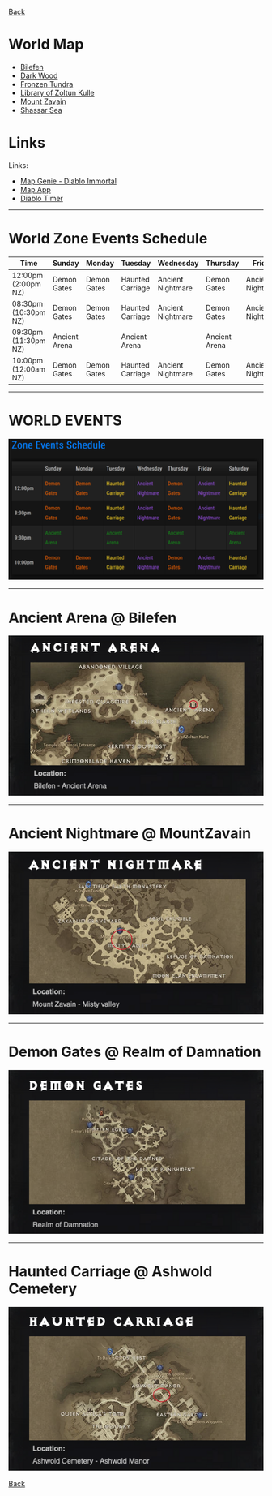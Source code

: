 [Back](../)

# World Map
- [Bilefen](./bilefen/)
- [Dark Wood](./darkwood/)
- [Fronzen Tundra](./tundra/)
- [Library of Zoltun Kulle](./library/)
- [Mount Zavain](./zavain/)
- [Shassar Sea](./shassar/)

# Links

Links:
- [Map Genie - Diablo Immortal](https://mapgenie.io/diablo-immortal/)
- [Map App](https://diablo-immortal-map.appsample.com/)
- [Diablo Timer](https://www.diablotimer.com/?fbclid=IwAR2idHmXOFCO4Aa7O3KjfaA1uD-m14gZVxNrsB1YTLjXUJffoYb0Beh40Bg)

----

# World Zone Events Schedule

 Time | Sunday | Monday | Tuesday | Wednesday | Thursday | Friday | Saturday
------|--------|--------|---------|-----------|----------|--------|---------
12:00pm (2:00pm NZ) | Demon Gates | Demon Gates | Haunted Carriage | Ancient Nightmare | Demon Gates | Ancient Nightmare | Haunted Carriage 
08:30pm (10:30pm NZ) | Demon Gates | Demon Gates | Haunted Carriage | Ancient Nightmare | Demon Gates | Ancient Nightmare | Haunted Carriage
09:30pm (11:30pm NZ) | Ancient Arena | | Ancient Arena | | Ancient Arena | | Ancient Arena
10:00pm (12:00am NZ) | Demon Gates | Demon Gates | Haunted Carriage | Ancient Nightmare | Demon Gates | Ancient Nightmare | Haunted Carriage

----

# WORLD EVENTS

![World Events](world.png)

----

# Ancient Arena @ Bilefen

![Ancient Arena @ Bilefen](ancient-arena_bilefen.png)

----

# Ancient Nightmare @ MountZavain

![Ancient Nightmare @ Mount Zavain](ancient-nightmare_mount-zavain.png)

----

# Demon Gates @ Realm of Damnation

![Demon Gates @ Realm of Damnation](demon-gates_realm-of-damnation.png)

----

# Haunted Carriage @ Ashwold Cemetery

![Haunted Carriage @ Ashwold Cemetery](haunted-carriage_ashwold-cemetery.png)


[Back](../)
